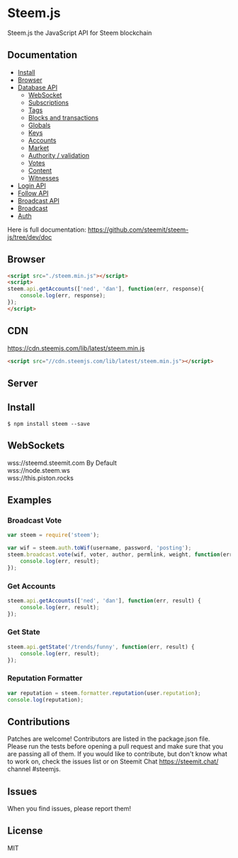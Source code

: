 # Steem.js
Steem.js the JavaScript API for Steem blockchain

## Documentation 

- [Install](https://github.com/steemit/steem-js/tree/dev/doc#install)
- [Browser](https://github.com/steemit/steem-js/tree/dev/doc#browser)
- [Database API](https://github.com/steemit/steem-js/tree/dev/doc#api)
    - [WebSocket](https://github.com/steemit/steem-js/tree/dev/doc#websocket)
    - [Subscriptions](https://github.com/steemit/steem-js/tree/dev/doc#subscriptions)
    - [Tags](https://github.com/steemit/steem-js/tree/dev/doc#tags)
    - [Blocks and transactions](https://github.com/steemit/steem-js/tree/dev/doc#blocks-and-transactions)
    - [Globals](https://github.com/steemit/steem-js/tree/dev/doc#globals)
    - [Keys](https://github.com/steemit/steem-js/tree/dev/doc#keys)
    - [Accounts](https://github.com/steemit/steem-js/tree/dev/doc#accounts)
    - [Market](https://github.com/steemit/steem-js/tree/dev/doc#market)
    - [Authority / validation](https://github.com/steemit/steem-js/tree/dev/doc#authority--validation)
    - [Votes](https://github.com/steemit/steem-js/tree/dev/doc#votes)
    - [Content](https://github.com/steemit/steem-js/tree/dev/doc#content)
    - [Witnesses](https://github.com/steemit/steem-js/tree/dev/doc#witnesses)
- [Login API](https://github.com/steemit/steem-js/tree/dev/doc#login)
- [Follow API](https://github.com/steemit/steem-js/tree/dev/doc#follow-api)
- [Broadcast API](https://github.com/steemit/steem-js/tree/dev/doc#broadcast-api)
- [Broadcast](https://github.com/steemit/steem-js/tree/dev/doc#broadcast)
- [Auth](https://github.com/steemit/steem-js/tree/dev/doc#auth)

Here is full documentation:
https://github.com/steemit/steem-js/tree/dev/doc

## Browser 
```html 
<script src="./steem.min.js"></script>
<script>
steem.api.getAccounts(['ned', 'dan'], function(err, response){
    console.log(err, response);
});
</script>
```

## CDN 
https://cdn.steemjs.com/lib/latest/steem.min.js<br/>
```html 
<script src="//cdn.steemjs.com/lib/latest/steem.min.js"></script>
```

## Server
## Install
```
$ npm install steem --save
```

## WebSockets
wss://steemd.steemit.com By Default<br/>
wss://node.steem.ws<br/>
wss://this.piston.rocks<br/>

## Examples
### Broadcast Vote
```js
var steem = require('steem');

var wif = steem.auth.toWif(username, password, 'posting');
steem.broadcast.vote(wif, voter, author, permlink, weight, function(err, result) {
	console.log(err, result);
});
```

### Get Accounts
```js
steem.api.getAccounts(['ned', 'dan'], function(err, result) {
	console.log(err, result);
});
```

### Get State
```js 
steem.api.getState('/trends/funny', function(err, result) {
	console.log(err, result);
});
```

### Reputation Formatter
```js 
var reputation = steem.formatter.reputation(user.reputation);
console.log(reputation);
```

## Contributions
Patches are welcome! Contributors are listed in the package.json file. Please run the tests before opening a pull request and make sure that you are passing all of them. If you would like to contribute, but don't know what to work on, check the issues list or on Steemit Chat https://steemit.chat/ channel #steemjs.

## Issues
When you find issues, please report them!

## License
MIT
